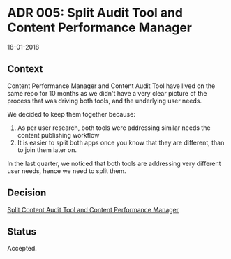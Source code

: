 # ADR 005: Split Audit Tool and Content Performance Manager

18-01-2018

## Context

Content Performance Manager and Content Audit Tool have lived on the same repo for 10 months as we didn't have a very clear picture of the process that was driving both tools, and the underlying user needs.

We decided to keep them together because:
1. As per user research, both tools were addressing similar needs the content publishing workflow
2. It is easier to split both apps once you know that they are different, than to join them later on.

In the last quarter, we noticed that both tools are addressing very different user needs, hence we need to split them.

## Decision

[Split Content Audit Tool and Content Performance Manager][1]

## Status

Accepted.


[1]: https://trello.com/c/l7fn1C1P/20-2-split-term-generation-tool




